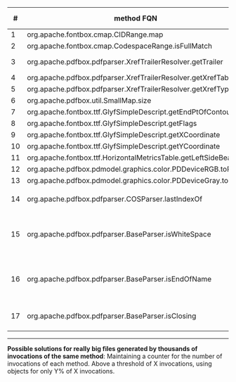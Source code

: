 \#  | method FQN | test cases | passing | failing | comments
--- | ---------- | ---------- | ------- | ------- | --------
1 | org.apache.fontbox.cmap.CIDRange.map | 45 | 44 | 1 | ?
2 | org.apache.fontbox.cmap.CodespaceRange.isFullMatch | 45 | 45 | 0 |
3 | org.apache.pdfbox.pdfparser.XrefTrailerResolver.getTrailer | 5 | 5 | 0 | strings read from file (+ assertEquals on toString() ?)
4 | org.apache.pdfbox.pdfparser.XrefTrailerResolver.getXrefTable | 9 | 9 | 0 | strings read from file
5 | org.apache.pdfbox.pdfparser.XrefTrailerResolver.getXrefType | 5 | 5 | 0 | strings read from file
6 | org.apache.pdfbox.util.SmallMap.size | 4 | 4 | 0 | strings read from file
7 | org.apache.fontbox.ttf.GlyfSimpleDescript.getEndPtOfContours | 79 | 79 | 0 
8 | org.apache.fontbox.ttf.GlyfSimpleDescript.getFlags | 1363 | 1363 | 0
9 | org.apache.fontbox.ttf.GlyfSimpleDescript.getXCoordinate | 1363 | 1363 | 0
10 | org.apache.fontbox.ttf.GlyfSimpleDescript.getYCoordinate | 1363 | 1363 | 0
11 | org.apache.fontbox.ttf.HorizontalMetricsTable.getLeftSideBearing | 59 | 59 | 0 | strings read from file
12 | org.apache.pdfbox.pdmodel.graphics.color.PDDeviceRGB.toRGB | 1 | 1 | 0 | assertTrue on Arrays.equals()
13 | org.apache.pdfbox.pdmodel.graphics.color.PDDeviceGray.toRGB | 1 | 1 | 0 | assertTrue on Arrays.equals()
14 | org.apache.pdfbox.pdfparser.COSParser.lastIndexOf | 14 | 14 | 0 | strings read from file + `xStream.registerConverter(new FileCleanableConverter());`
15 | org.apache.pdfbox.pdfparser.BaseParser.isWhiteSpace | 21 | 21 | 0 | strings read from file + `xStream.registerConverter(new FileCleanableConverter());`, extremely large XML files generated
16 | org.apache.pdfbox.pdfparser.BaseParser.isEndOfName | 29 | 29 | 0 | strings read from file + `xStream.registerConverter(new FileCleanableConverter());`, extremely large XML files generated
17 | org.apache.pdfbox.pdfparser.BaseParser.isClosing | 35 | 35 | 0 | strings read from file + extremely large XML files generated

---

**Possible solutions for really big files generated by thousands of invocations of the same method**: Maintaining a counter for the number of invocations of each method. Above a threshold of X invocations, using objects for only Y% of X invocations.

